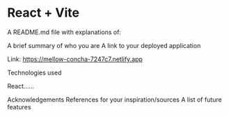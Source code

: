 # React + Vite

A README.md file with explanations of:

A brief summary of who you are
A link to your deployed application

Link: https://mellow-concha-7247c7.netlify.app


Technologies used

React......


Acknowledgements
References for your inspiration/sources
A list of future features
